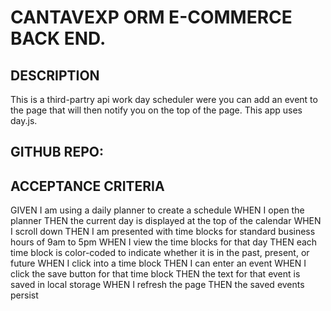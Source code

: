 # CANTAVEXP ORM E-COMMERCE BACK END.

## DESCRIPTION
This is a third-partry api work day scheduler were you 
can add an event to the page that will then notify you 
on the top of the page. This app uses day.js.




##  GITHUB REPO:




## ACCEPTANCE CRITERIA
GIVEN I am using a daily planner to create a schedule
WHEN I open the planner
THEN the current day is displayed at the top of the calendar
WHEN I scroll down
THEN I am presented with time blocks for standard business hours of 9am to 5pm
WHEN I view the time blocks for that day
THEN each time block is color-coded to indicate whether it is in the past, present, or future
WHEN I click into a time block
THEN I can enter an event
WHEN I click the save button for that time block
THEN the text for that event is saved in local storage
WHEN I refresh the page
THEN the saved events persist
